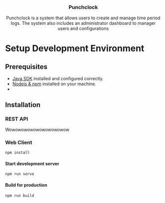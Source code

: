 <br/>
<div>
  <h3 align="center">Punchclock</h3>
  <p align="center">Punchclock is a system that allows users to create and manage time period logs. The system also includes an administrator dashboard to manager users and configurations</p>
</div>
 

# Setup Development Environment

## Prerequisites
 - [Java SDK]() installed and configured correctly.
 - [Nodejs & npm](https://nodejs.org/en/) installed on your machine.
 - 


## Installation

### REST API
Wowowowowowowowowowow


### Web Client
`npm install`

#### Start development server
`npm run serve`

#### Build for production
`npm run build`